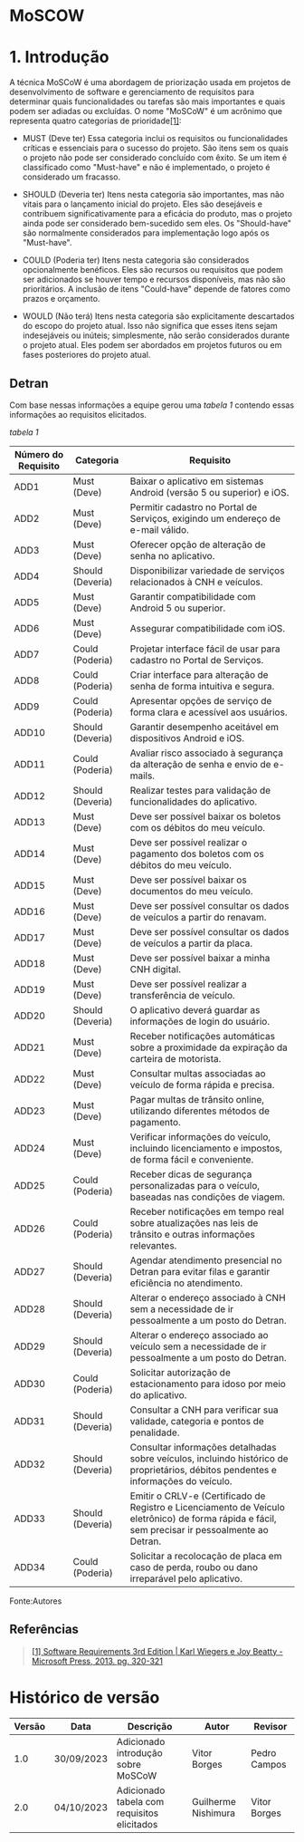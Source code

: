 # MoSCOW

# 1. Introdução
A técnica MoSCoW é uma abordagem de priorização usada em projetos de desenvolvimento de software e gerenciamento de requisitos para determinar quais funcionalidades ou tarefas são mais importantes e quais podem ser adiadas ou excluídas. O nome "MoSCoW" é um acrônimo que representa quatro categorias de prioridade<a id="TEC1" href="#QT1">[1]</a>:

* MUST (Deve ter)
Essa categoria inclui os requisitos ou funcionalidades críticas e essenciais para o sucesso do projeto. São itens sem os quais o projeto não pode ser considerado concluído com êxito. Se um item é classificado como "Must-have" e não é implementado, o projeto é considerado um fracasso.

* SHOULD (Deveria ter)
Itens nesta categoria são importantes, mas não vitais para o lançamento inicial do projeto. Eles são desejáveis e contribuem significativamente para a eficácia do produto, mas o projeto ainda pode ser considerado bem-sucedido sem eles. Os "Should-have" são normalmente considerados para implementação logo após os "Must-have".

* COULD (Poderia ter)
Itens nesta categoria são considerados opcionalmente benéficos. Eles são recursos ou requisitos que podem ser adicionados se houver tempo e recursos disponíveis, mas não são prioritários. A inclusão de itens "Could-have" depende de fatores como prazos e orçamento.

* WOULD (Não terá)
Itens nesta categoria são explicitamente descartados do escopo do projeto atual. Isso não significa que esses itens sejam indesejáveis ou inúteis; simplesmente, não serão considerados durante o projeto atual. Eles podem ser abordados em projetos futuros ou em fases posteriores do projeto atual.

## Detran

Com base nessas informações a equipe gerou uma *tabela 1*  contendo essas informações ao requisitos elicitados.

*tabela 1*


| Número do Requisito | Categoria       | Requisito                                                                                   |
|---------------------|-----------------|----------------------------------------------------------------------------------------------|
| ADD1                | Must (Deve)     | Baixar o aplicativo em sistemas Android (versão 5 ou superior) e iOS.                        |
| ADD2                | Must (Deve)     | Permitir cadastro no Portal de Serviços, exigindo um endereço de e-mail válido.             |
| ADD3                | Must (Deve)     | Oferecer opção de alteração de senha no aplicativo.                                          |
| ADD4                | Should (Deveria)| Disponibilizar variedade de serviços relacionados à CNH e veículos.                            |
| ADD5                | Must (Deve)     | Garantir compatibilidade com Android 5 ou superior.                                           |
| ADD6                | Must (Deve)     | Assegurar compatibilidade com iOS.                                                            |
| ADD7                | Could (Poderia) | Projetar interface fácil de usar para cadastro no Portal de Serviços.                          |
| ADD8                | Could (Poderia) | Criar interface para alteração de senha de forma intuitiva e segura.                            |
| ADD9                | Could (Poderia) | Apresentar opções de serviço de forma clara e acessível aos usuários.                           |
| ADD10               | Should (Deveria)| Garantir desempenho aceitável em dispositivos Android e iOS.                                    |
| ADD11               | Could (Poderia) | Avaliar risco associado à segurança da alteração de senha e envio de e-mails.                  |
| ADD12               | Should (Deveria)| Realizar testes para validação de funcionalidades do aplicativo.                                  |
| ADD13               | Must (Deve)     | Deve ser possível baixar os boletos com os débitos do meu veículo.                              |
| ADD14               | Must (Deve)     | Deve ser possível realizar o pagamento dos boletos com os débitos do meu veículo.               |
| ADD15               | Must (Deve)     | Deve ser possível baixar os documentos do meu veículo.                                         |
| ADD16               | Must (Deve)     | Deve ser possível consultar os dados de veículos a partir do renavam.                            |
| ADD17               | Must (Deve)     | Deve ser possível consultar os dados de veículos a partir da placa.                               |
| ADD18               | Must (Deve)     | Deve ser possível baixar a minha CNH digital.                                                  |
| ADD19               | Must (Deve)     | Deve ser possível realizar a transferência de veículo.                                         |
| ADD20               | Should (Deveria)| O aplicativo deverá guardar as informações de login do usuário.                                   |
| ADD21               | Must (Deve)     | Receber notificações automáticas sobre a proximidade da expiração da carteira de motorista.     |
| ADD22               | Must (Deve)     | Consultar multas associadas ao veículo de forma rápida e precisa.                                 |
| ADD23               | Must (Deve)     | Pagar multas de trânsito online, utilizando diferentes métodos de pagamento.                     |
| ADD24               | Must (Deve)     | Verificar informações do veículo, incluindo licenciamento e impostos, de forma fácil e conveniente.|
| ADD25               | Could (Poderia) | Receber dicas de segurança personalizadas para o veículo, baseadas nas condições de viagem.       |
| ADD26               | Could (Poderia) | Receber notificações em tempo real sobre atualizações nas leis de trânsito e outras informações relevantes. |
| ADD27               | Should (Deveria)| Agendar atendimento presencial no Detran para evitar filas e garantir eficiência no atendimento. |
| ADD28               | Should (Deveria)| Alterar o endereço associado à CNH sem a necessidade de ir pessoalmente a um posto do Detran.      |
| ADD29               | Should (Deveria)| Alterar o endereço associado ao veículo sem a necessidade de ir pessoalmente a um posto do Detran. |
| ADD30               | Could (Poderia) | Solicitar autorização de estacionamento para idoso por meio do aplicativo.                         |
| ADD31               | Should (Deveria)| Consultar a CNH para verificar sua validade, categoria e pontos de penalidade.                     |
| ADD32               | Should (Deveria)| Consultar informações detalhadas sobre veículos, incluindo histórico de proprietários, débitos pendentes e informações do veículo. |
| ADD33               | Should (Deveria)| Emitir o CRLV-e (Certificado de Registro e Licenciamento de Veículo eletrônico) de forma rápida e fácil, sem precisar ir pessoalmente ao Detran. |
| ADD34               | Could (Poderia) | Solicitar a recolocação de placa em caso de perda, roubo ou dano irreparável pelo aplicativo.    |


Fonte:Autores



## Referências
> <a id="QT1" href="#anchor_1">[1] Software Requirements 3rd Edition | Karl Wiegers e Joy Beatty - Microsoft Press, 2013. pg. 320-321</a>

# Histórico de versão

| Versão | Data       | Descrição            | Autor              | Revisor             |
| ------ | ---------- | -------------------- | ------------------ | ------------------- |
| 1.0    | 30/09/2023 | Adicionado introdução sobre MoSCoW | Vitor Borges | Pedro Campos |
| 2.0    | 04/10/2023 | Adicionado tabela com requisitos elicitados | Guilherme Nishimura |Vitor Borges |
